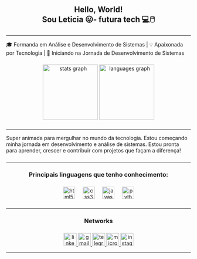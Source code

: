 <h2 align="center">Hello, World! <br>Sou Leticia 😛- futura tech 💻🖱️</h2>

###
<hr>
<p align="left">🎓 Formanda em Análise e Desenvolvimento de Sistemas | 💡 Apaixonada por Tecnologia | 🚀 Iniciando na Jornada de Desenvolvimento de Sistemas</p>

###

<div align="center">
  <img src="https://github-readme-stats.vercel.app/api?username=leticialeao25&hide_title=false&hide_rank=false&show_icons=true&include_all_commits=false&count_private=false&disable_animations=false&theme=radical&locale=pt-br&hide_border=false" height="150" alt="stats graph"  />
  <img src="https://github-readme-stats.vercel.app/api/top-langs?username=leticialeao25&locale=pt-br&hide_title=false&layout=compact&card_width=320&langs_count=5&theme=gruvbox_light&hide_border=false" height="150" alt="languages graph"  />
</div>

###
<hr>
<p align="left">Super animada para mergulhar no mundo da tecnologia. Estou começando minha jornada em desenvolvimento e análise de sistemas. Estou pronta para aprender, crescer e contribuir com projetos  que façam a diferença!</p>

###
<hr>
<h3 align="center">Principais linguagens que tenho conhecimento:</h3>

###

<div align="center">
  <img src="https://cdn.jsdelivr.net/gh/devicons/devicon/icons/html5/html5-original.svg" height="33" alt="html5 logo"  />
  <img width="13" />
  <img src="https://cdn.jsdelivr.net/gh/devicons/devicon/icons/css3/css3-original.svg" height="33" alt="css3 logo"  />
  <img width="13" />
  <img src="https://cdn.jsdelivr.net/gh/devicons/devicon/icons/javascript/javascript-original.svg" height="33" alt="javascript logo"  />
  <img width="13" />
  <img src="https://cdn.jsdelivr.net/gh/devicons/devicon/icons/python/python-original.svg" height="33" alt="python logo"  />
</div>

###

<hr>
<h3 align="center" >Networks</h3>

###

<div align="center">
  <a href="https://www.linkedin.com/in/leticia-le%C3%A3o-01b91a181?utm_source=share&utm_campaign=share_via&utm_content=profile&utm_medium=android_app" target="_blank">
    <img src="https://img.shields.io/static/v1?message=LinkedIn&logo=linkedin&label=&color=0077B5&logoColor=white&labelColor=red&style=for-the-badge" height="35" alt="linkedin logo"  />
  </a>
  <a href="https://mail.google.com/mail/leticia.leeao25@gmail.com" target="_blank">
    <img src="https://img.shields.io/static/v1?message=Gmail&logo=gmail&label=&color=D14836&logoColor=white&labelColor=&style=for-the-badge" height="35" alt="gmail logo"  />
  </a>
  <a href="https://t.me/+5521965654708" target="_blank">
    <img src="https://img.shields.io/static/v1?message=Telegram&logo=telegram&label=&color=2CA5E0&logoColor=white&labelColor=&style=for-the-badge" height="35" alt="telegram logo"  />
  </a>
  <a href="https://outlook.live.com/mail/0/?ui=pt-BR&rs=BR&auth=1.\Outlook\leticia_andrade95@hotmail.com.ost" target="_blank">
    <img src="https://img.shields.io/static/v1?message=Outlook&logo=microsoft-outlook&label=&color=0078D4&logoColor=white&labelColor=&style=for-the-badge" height="35" alt="microsoft-outlook logo"  />
  </a>
  <img src="https://img.shields.io/static/v1?message=Instagram&logo=instagram&label=&color=E4405F&logoColor=white&labelColor=&style=for-the-badge" height="35" alt="instagram logo"  />
</div>

<hr>

###

